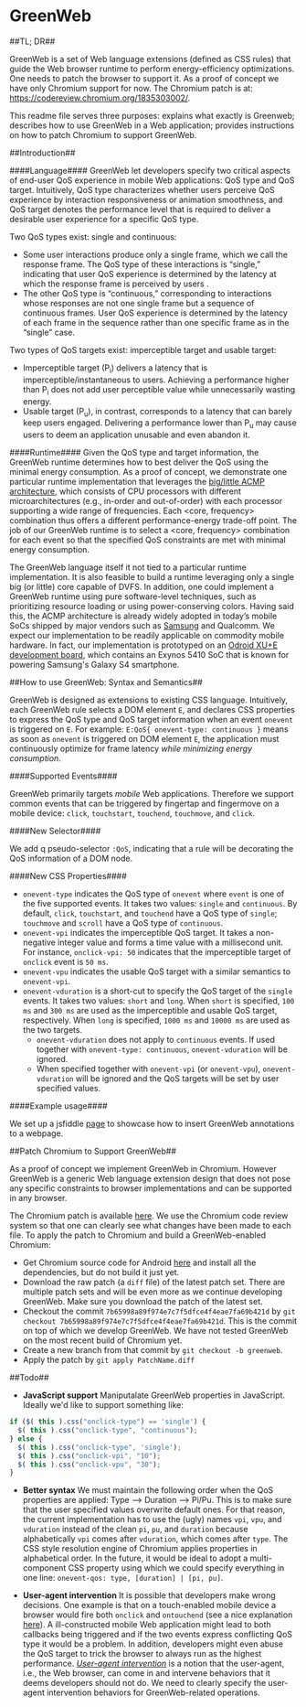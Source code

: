 # GreenWeb

##TL; DR##

GreenWeb is a set of Web language extensions (defined as CSS rules) that guide the Web browser runtime to perform energy-efficiency optimizations. One needs to patch the browser to support it. As a proof of concept we have only Chromium support for now. The Chromium patch is at: https://codereview.chromium.org/1835303002/.

This readme file serves three purposes: explains what exactly is Greenweb; describes how to use GreenWeb in a Web application; provides instructions on how to patch Chromium to support GreenWeb.

##Introduction##

####Language####
GreenWeb let developers specify two critical aspects of end-user QoS experience in mobile Web applications: QoS type and QoS target. Intuitively, QoS type characterizes whether users perceive QoS experience by interaction responsiveness or animation smoothness, and QoS target denotes the performance level that is required to deliver a desirable user experience for a specific QoS type.

Two QoS types exist: single and continuous:
* Some user interactions produce only a single frame, which we call the response frame. The QoS type of these interactions is “single,” indicating that user QoS experience is determined by the latency at which the response frame is perceived by users .
* The other QoS type is “continuous,” corresponding to interactions whose responses are not one single frame but a sequence of continuous frames. User QoS experience is determined by the latency of each frame in the sequence rather than one specific frame as in the “single” case.

Two types of QoS targets exist: imperceptible target and usable target:
* Imperceptible target (P<sub>i</sub>) delivers a latency that is imperceptible/instantaneous to users. Achieving a performance higher than P<sub>i</sub> does not add user perceptible value while unnecessarily wasting energy.
* Usable target (P<sub>u</sub>), in contrast, corresponds to a latency that can barely keep users engaged. Delivering a performance lower than P<sub>u</sub> may cause users to deem an application unusable and even abandon it.

####Runtime####
Given the QoS type and target information, the GreenWeb runtime determines how to best deliver the QoS using the minimal energy consumption. As a proof of concept, we demonstrate one particular runtime implementation that leverages the [big/little ACMP architecture](https://en.wikipedia.org/wiki/ARM_big.LITTLE), which consists of CPU processors with different microarchitectures (e.g., in-order and out-of-order) with each processor supporting a wide range of frequencies. Each <core, frequency> combination thus offers a different performance-energy trade-off point. The job of our GreenWeb runtime is to select a <core, frequency> combination for each event so that the specified QoS constraints are met with minimal energy consumption.

The GreenWeb language itself it not tied to a particular runtime implementation. It is also feasible to build a runtime leveraging only a single big (or little) core capable of DVFS. In addition, one could implement a GreenWeb runtime using pure software-level techniques, such as prioritizing resource loading or using power-conserving colors. Having said this, the ACMP architecture is already widely adopted in today’s mobile SoCs shipped by major vendors such as [Samsung](https://www.arm.com/files/pdf/Heterogeneous_Multi_Processing_Solution_of_Exynos_5_Octa_with_ARM_bigLITTLE_Technology.pdf) and Qualcomm. We expect our implementation to be readily applicable on commodity mobile hardware. In fact, our implementation is prototyped on an [Odroid XU+E development board](http://www.hardkernel.com/main/products/prdt_info.php?g_code=G137463363079), which contains an Exynos 5410 SoC that is known for powering Samsung's Galaxy S4 smartphone.

##How to use GreenWeb: Syntax and Semantics##

GreenWeb is designed as extensions to existing CSS language. Intuitively, each GreenWeb rule selects a DOM element `E`, and declares CSS properties to express the QoS type and QoS target information when an event `onevent` is triggered on `E`. For example: `E:QoS{ onevent-type: continuous }` means as soon as `onevent` is triggered on DOM element `E`, the application must continuously optimize for frame latency *while minimizing energy consumption*.

####Supported Events####

GreenWeb primarily targets *mobile* Web applications. Therefore we support common events that can be triggered by fingertap and fingermove on a mobile device: `click`, `touchstart`, `touchend`, `touchmove`, and `click`.

####New Selector####

We add q pseudo-selector `:QoS`, indicating that a rule will be decorating the QoS information of a DOM node.

####New CSS Properties####

* `onevent-type` indicates the QoS type of `onevent` where `event` is one of the five supported events. It takes two values: `single` and `continuous`. By default, `click`, `touchstart`, and `touchend` have a QoS type of `single`; `touchmove` and `scroll` have a QoS type of `continuous`.
* `onevent-vpi` indicates the imperceptible QoS target. It takes a non-negative integer value and forms a time value with a millisecond unit. For instance, `onclick-vpi: 50` indicates that the imperceptible target of `onclick` event is `50 ms`.
* `onevent-vpu` indicates the usable QoS target with a similar semantics to `onevent-vpi`.
* `onevent-vduration` is a short-cut to specify the QoS target of the `single` events. It takes two values: `short` and `long`. When `short` is specified, `100 ms` and `300 ms` are used as the imperceptible and usable QoS target, respectively. When `long` is specified, `1000 ms` and `10000 ms` are used as the two targets.
  * `onevent-vduration` does not apply to `continuous` events. If used together with `onevent-type: continuous`, `onevent-vduration` will be ignored.
  * When specified together with `onevent-vpi` (or `onevent-vpu`), `onevent-vduration` will be ignored and the QoS targets will be set by user specified values.

####Example usage####

We set up a jsfiddle [page](https://jsfiddle.net/rn9twf8c/2/) to showcase how to insert GreenWeb annotations to a webpage.

##Patch Chromium to Support GreenWeb##

As a proof of concept we implement GreenWeb in Chromium. However GreenWeb is a generic Web language extension design that does not pose any specific constraints to browser implementations and can be supported in any browser.

The Chromium patch is available [here](https://codereview.chromium.org/1835303002/#ps20001). We use the Chromium code review system so that one can clearly see what changes have been made to each file. To apply the patch to Chromium and build a GreenWeb-enabled Chromium:

* Get Chromium source code for Android [here](https://www.chromium.org/developers/how-tos/android-build-instructions) and install all the dependencies, but do not build it just yet.
* Download the raw patch (a `diff` file) of the latest patch set. There are multiple patch sets and will be even more as we continue developing GreenWeb. Make sure you download the patch of the latest set.
* Checkout the commit `7b65998a89f974e7c7f5dfce4f4eae7fa69b421d` by `git checkout 7b65998a89f974e7c7f5dfce4f4eae7fa69b421d`. This is the commit on top of which we develop GreenWeb. We have not tested GreenWeb on the most recent build of Chromium yet.
* Create a new branch from that commit by `git checkout -b greenweb`.
* Apply the patch by `git apply PatchName.diff`


##Todo##

* **JavaScript support** Maniputalate GreenWeb properties in JavaScript. Ideally we'd like to support something like:
```javascript
if ($( this ).css("onclick-type") == 'single') {
  $( this ).css("onclick-type", "continuous");
} else {
  $( this ).css("onclick-type", 'single');
  $( this ).css("onclick-vpi", "10");
  $( this ).css("onclick-vpu", "30");
}
```

* **Better syntax** We must maintain the following order when the QoS properties are applied: Type --> Duration --> Pi/Pu. This is to make sure that the user specified values overwrite default ones. For that reason, the current implementation has to use the (ugly) names `vpi`, `vpu`, and `vduration` instead of the clean `pi`, `pu`, and `duration` because alphabetically `vpi` comes after `vduration`, which comes after `type`. The CSS style resolution engine of Chromium applies properties in alphabetical order. In the future, it would be ideal to adopt a multi-component CSS property using which we could specify everything in one line: `onevent-qos: type, [duration] | [pi, pu]`.

* **User-agent intervention** It is possible that developers make wrong decisions. One example is that on a touch-enabled mobile device a browser would fire both `onclick` and `ontouchend` (see a nice explanation [here](http://tutorials.jenkov.com/responsive-mobile-friendly-web-design/touch-events-in-javascript.html)). A ill-constructed mobile Web application might lead to both callbacks being triggered and if the two events express conflicting QoS type it would be a problem. In addition, developers might even abuse the QoS target to trick the browser to always run as the highest performance. [*User-agent intervention*](https://docs.google.com/document/d/1E16tmoOveGopys9Fx4Nn8x8P9q7Jm6CJIqoJyz31tlg) is a notion that the user-agent, i.e., the Web browser, can come in and intervene behaviors that it deems developers should not do. We need to clearly specify the user-agent intervention behaviors for GreenWeb-related operations.
